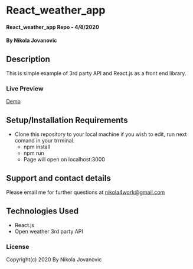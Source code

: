 # React_weather_app

#### React_weather_app Repo - 4/8/2020

#### By Nikola Jovanovic



## Description

This is simple example of 3rd party API and React.js as a front end library. 


### Live Preview 

<a href="https://nikola-weather.netlify.app/">Demo<a/>



## Setup/Installation Requirements

* Clone this repository to your local machine if you wish to edit,
  run next comand in your trrminal.
  * npm install
  * npm run
  * Page will open on localhost:3000
  
 

## Support and contact details

Please email me for further questions at nikola4work@gmail.com

## Technologies Used

* React.js
* Open weather 3rd party API



### License

Copyright(c) 2020 By Nikola Jovanovic

